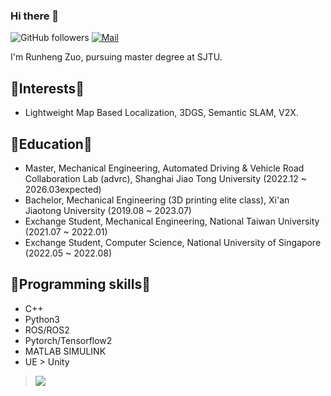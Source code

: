 ### Hi there 👋 



![GitHub followers](https://img.shields.io/github/followers/runjtu?logo=Github) [![Mail](https://img.shields.io/badge/-rh.zstayhumble@gmail.com-blue?style=flat-square&logo=gmail&logoColor=red&link=)](mailto:rh.zstayhumble@gmail.com)


I'm Runheng Zuo, pursuing master degree at SJTU. 

##  🎨Interests🎨 
- Lightweight Map Based Localization, 3DGS, Semantic SLAM, V2X.

##  🐛Education🐛
- Master, Mechanical Engineering, Automated Driving & Vehicle Road Collaboration Lab (advrc), Shanghai Jiao Tong University (2022.12 ~ 2026.03expected)
- Bachelor, Mechanical Engineering (3D printing elite class), Xi'an Jiaotong University (2019.08 ~ 2023.07)
- Exchange Student, Mechanical Engineering, National Taiwan University (2021.07 ~ 2022.01)
- Exchange Student, Computer Science, National University of Singapore (2022.05 ~ 2022.08)
  


##  🔧Programming skills🔧
* C++
* Python3
* ROS/ROS2
* Pytorch/Tensorflow2
* MATLAB SIMULINK
* UE > Unity 


> <a href="https://github.com/runjtu"><img align='center' src="https://readme-stats.clckblog.space/api/top-langs/?username=runjtu&theme=vue&layout=compact"></a>
